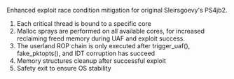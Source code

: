 Enhanced exploit race condition mitigation for original Sleirsgoevy's PS4jb2.

1) Each critical thread is bound to a specific core 
2) Malloc sprays are performed on all available cores, for increased reclaiming freed memory during UAF and exploit success.
3) The userland ROP chain is only executed after trigger_uaf(), fake_pktopts(), and IDT corruption has succeed
4) Memory structures cleanup after successful exploit
5) Safety exit to ensure OS stability
